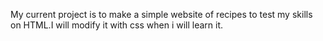 My current project is to make a simple website of recipes to test my skills on HTML.I will modify it with css when i will learn it.
